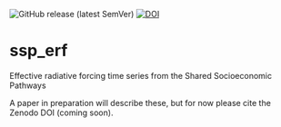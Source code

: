 ![GitHub release (latest SemVer)](https://img.shields.io/github/v/release/Priestley-Centre/ssp_erf)
[![DOI](https://zenodo.org/badge/216068177.svg)](https://zenodo.org/badge/latestdoi/216068177)

# ssp_erf
Effective radiative forcing time series from the Shared Socioeconomic Pathways

A paper in preparation will describe these, but for now please cite the Zenodo DOI (coming soon).
